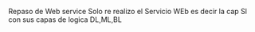 Repaso de Web service
Solo re realizo el Servicio WEb es decir la cap Sl con sus capas de logica DL,ML,BL
